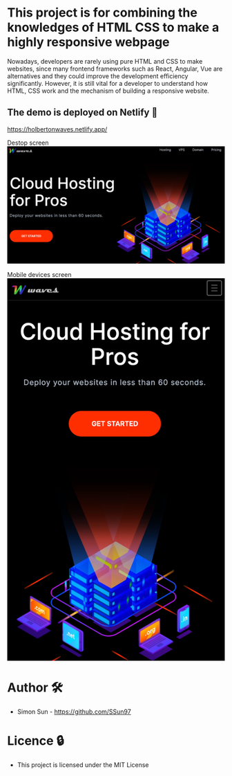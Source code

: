 # This project is for combining the knowledges of HTML CSS to make a highly responsive webpage
Nowadays, developers are rarely using pure HTML and CSS to make websites, since many frontend frameworks such as React, Angular, Vue are alternatives and they could improve the development efficiency significantly. However, it is still vital for a developer to understand how HTML, CSS work and the mechanism of building a responsive website. 

## The demo is deployed on Netlify 👀
https://holbertonwaves.netlify.app/

Destop screen
![alt text](https://github.com/SSun97/website-demo/blob/main/pic1.png)


Mobile devices screen
![alt text](https://github.com/SSun97/website-demo/blob/main/pic2.png)

# Author 🛠️
- Simon Sun - https://github.com/SSun97

# Licence 🔒
- This project is licensed under the MIT License